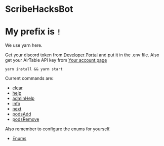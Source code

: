 # ScribeHacksBot

# My prefix is `!`

We use yarn here.

Get your discord token from
[Developer Portal](https://discord.com/developers/applications) and put it in
the .env file. Also get your AirTable API key from
[Your account page](https://airtable.com/account)

`yarn install && yarn start`

Current commands are:

- [clear](https://github.com/ScribeHacks/Hackathon-Bot/blob/main/src/commands/clear.command.ts)
- [help](https://github.com/ScribeHacks/Hackathon-Bot/blob/main/src/commands/help.command.ts)
- [adminHelp](https://github.com/ScribeHacks/Hackathon-Bot/blob/main/src/commands/clear.command.ts)
- [info](https://github.com/ScribeHacks/Hackathon-Bot/blob/main/src/commands/info.command.ts)
- [next](https://github.com/ScribeHacks/Hackathon-Bot/blob/main/src/commands/next.command.ts)
- [podsAdd](https://github.com/ScribeHacks/Hackathon-Bot/blob/main/src/commands/clear.command.ts)
- [podsRemove](https://github.com/ScribeHacks/Hackathon-Bot/blob/main/src/commands/clear.command.ts)

Also remember to configure the enums for yourself.

- [Enums](https://github.com/ScribeHacks/Hackathon-Bot/tree/main/src/enum)
